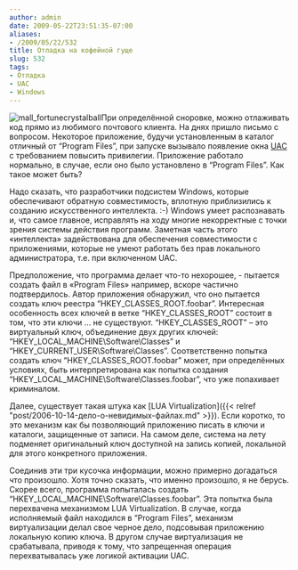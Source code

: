 ```yaml
---
author: admin
date: 2009-05-22T23:51:35-07:00
aliases:
- /2009/05/22/532
title: Отладка на кофейной гуще
slug: 532
tags:
- Отладка
- UAC
- Windows
---
```


![mall_fortunecrystalball](/2009/05/mall_fortunecrystalball.gif)При определённой сноровке, можно отлаживать код прямо из любимого почтового клиента. На днях пришло письмо с вопросом. Некоторое приложение, будучи установленным в каталог отличный от “Program Files”, при запуске вызывало появление окна [UAC](http://en.wikipedia.org/wiki/User_Account_Control) с требованием повысить привилегии. Приложение работало нормально, в случае, если оно было установлено в “Program Files”. Как такое может быть?

<!--more-->Надо сказать, что разработчики подсистем Windows, которые обеспечивают обратную совместимость, вплотную приблизились к созданию искусственного интеллекта. :-) Windows умеет распознавать и, что самое главное, исправлять на ходу многие некорректные с точки зрения системы действия программ. Заметная часть этого «интеллекта» задействована для обеспечения совместимости с приложениями, которые не умеют работать без прав локального администратора, т.е. при включенном UAC.

Предположение, что программа делает что-то нехорошее, - пытается создать файл в «Program Files» например, вскоре частично подтвердилось. Автор приложения обнаружил, что оно пытается создать ключ реестра “HKEY_CLASSES_ROOT\.foobar”. Интересная особенность всех ключей в ветке “HKEY_CLASSES_ROOT” состоит в том, что эти ключи … не существуют. “HKEY_CLASSES_ROOT” – это виртуальный ключ, объединение двух других ключей: “HKEY_LOCAL_MACHINE\Software\Classes” и “HKEY_CURRENT_USER\Software\Classes”. Соответственно попытка создать ключ “HKEY_CLASSES_ROOT\.foobar” может, при определённых условиях, быть интерпретирована как попытка создания “HKEY_LOCAL_MACHINE\Software\Classes\.foobar”, что уже попахивает криминалом.

Далее, существует такая штука как [LUA Virtualization]({{< relref "post/2006-10-14-дело-о-невидимых-файлах.md" >}}). Если коротко, то это механизм как бы позволяющий приложению писать в ключи и каталоги, защищенные от записи. На самом деле, система на лету подменяет оригинальный ключ доступной на запись копией, локальной для этого конкретного приложения.

Соединив эти три кусочка информации, можно примерно догадаться что произошло. Хотя точно сказать, что именно произошло, я не берусь. Скорее всего, программа попыталась создать “HKEY_LOCAL_MACHINE\Software\Classes\.foobar”. Эта попытка была перехвачена механизмом LUA Virtualization. В случае, когда исполняемый файл находился в “Program Files”, механизм виртуализации делал свое черное дело, подсовывая приложению локальную копию ключа. В другом случае виртуализация не срабатывала, приводя к тому, что запрещенная операция перехватывалась уже логикой активации UAC.
